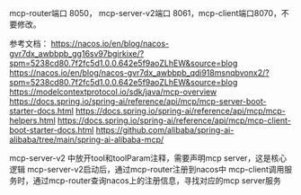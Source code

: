 mcp-router端口 8050， mcp-server-v2端口 8061，mcp-client端口8070，不要修改。 

参考文档：
https://nacos.io/en/blog/nacos-gvr7dx_awbbpb_gg16sv97bgirkixe/?spm=5238cd80.7f2fc5d1.0.0.642e5f9aoZLhEW&source=blog
https://nacos.io/en/blog/nacos-gvr7dx_awbbpb_qdi918msnqbvonx2/?spm=5238cd80.7f2fc5d1.0.0.642e5f9aoZLhEW&source=blog
https://modelcontextprotocol.io/sdk/java/mcp-overview
https://docs.spring.io/spring-ai/reference/api/mcp/mcp-server-boot-starter-docs.html
https://docs.spring.io/spring-ai/reference/api/mcp/mcp-helpers.html
https://docs.spring.io/spring-ai/reference/api/mcp/mcp-client-boot-starter-docs.html
https://github.com/alibaba/spring-ai-alibaba/tree/main/spring-ai-alibaba-mcp/ 


mcp-server-v2 中放开tool和toolParam注释，需要声明mcp server，这是核心逻辑
mcp-server-v2启动后，通过mcp-router注册到nacos中
mcp-client调用服务时，通过mcp-router查询nacos上的注册信息，寻找对应的mcp server服务
